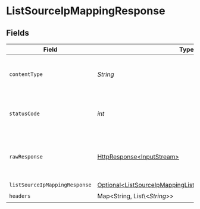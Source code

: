 # ListSourceIpMappingResponse


## Fields

| Field                                                                                                                                  | Type                                                                                                                                   | Required                                                                                                                               | Description                                                                                                                            |
| -------------------------------------------------------------------------------------------------------------------------------------- | -------------------------------------------------------------------------------------------------------------------------------------- | -------------------------------------------------------------------------------------------------------------------------------------- | -------------------------------------------------------------------------------------------------------------------------------------- |
| `contentType`                                                                                                                          | *String*                                                                                                                               | :heavy_check_mark:                                                                                                                     | HTTP response content type for this operation                                                                                          |
| `statusCode`                                                                                                                           | *int*                                                                                                                                  | :heavy_check_mark:                                                                                                                     | HTTP response status code for this operation                                                                                           |
| `rawResponse`                                                                                                                          | [HttpResponse\<InputStream>](https://docs.oracle.com/en/java/javase/11/docs/api/java.net.http/java/net/http/HttpResponse.html)         | :heavy_check_mark:                                                                                                                     | Raw HTTP response; suitable for custom response parsing                                                                                |
| `listSourceIpMappingResponse`                                                                                                          | [Optional\<ListSourceIpMappingListSourceIpMappingResponse>](../../models/operations/ListSourceIpMappingListSourceIpMappingResponse.md) | :heavy_minus_sign:                                                                                                                     | OK                                                                                                                                     |
| `headers`                                                                                                                              | Map\<String, List\\<*String*>>                                                                                                         | :heavy_check_mark:                                                                                                                     | N/A                                                                                                                                    |